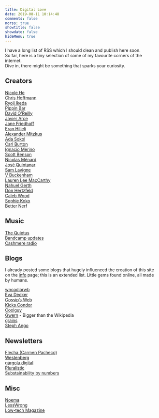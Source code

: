 ```yaml
---
title: Digital Love
date: 2019-08-11 10:14:48
comments: false
norss: true
showtitle: false
showdate: false
hideMenu: true
---
```


I have a long list of RSS which I should clean and publish here soon.  
So far, here is a tiny selection of some of my favourite corners of the internet.  
Dive in, there might be something that sparks your curiosity.  

## Creators

[Nicole He](https://nicole.pizza/)\
[Chris Hoffmann](https://uglystupidhonest.com/)\
[Ryoji Ikeda](https://www.ryojiikeda.com/)\
[Pippin Bar](https://pippinbarr.com/)\
[David O’Reilly](https://davidoreilly.com/)\
[Javier Arce](https://javier.computer/)\
[Jane Friedhoff](https://janefriedhoff.com/)\
[Eran Hilleli](https://eranhilleli.com/)\
[Alexander Mitzkus](https://zuggamasta.de/)\
[Ada Sokol](https://adasokol.com/)\
[Carl Burton](https://www.carlburton.io/)\
[Ignacio Merino](https://ignaciomerino.com/)\
[Scott Benson](https://www.bombsfall.com/)\
[Nicolas Ménard](https://www.nicolasmenard.com/)\
[José Quintanar](https://www.josequintanar.com/)\
[Sam Lavigne](https://lav.io/)\
[V Buckenham](https://v21.io/blog/)\
[Lauren Lee MacCarthy](https://lauren-mccarthy.com/Info)\
[Nahuel Gerth](https://nahuelgerth.de/)\
[Don Hertzfeld](https://www.youtube.com/user/t1i1b/videos)\
[Caleb Wood](https://www.kbibwod.com/)\
[Sophie Koko](https://www.instagram.com/sophiekoko/?hl=en)\
[Better Nerf](https://www.hbruvry.com/)

## Music

[The Quietus](https://thequietus.com/)\
[Bandcamp updates](https://daily.bandcamp.com/)\
[Cashmere radio](https://cashmereradio.com/)

## Blogs

I already posted some blogs that hugely influenced the creation of this site on the [info](/pages/info/) page; this is an extended list. Little gems found online, all made by humans.

[wnoadiarwb](https://wnoadiarwb.us/)\
[Eva Decker](https://eva.town/)\
[Gossip’s Web](https://gossipsweb.net/)\
[Kicks Condor](https://www.kickscondor.com/)\
[Coolguy](https://coolguy.website/introduction/)\
[Gwern](https://gwern.net/) - Bigger than the Wikipedia\
[grains](https://grains.cc/about/)\
[Steph Ango](https://stephango.com/)

## Newsletters

[Flecha (Carmen Pacheco)](https://carmenpacheco.es/flecha-archivo/)\
[Westenberg](https://joanwestenberg.com/)\
[gárgola digital](https://gargoladigital.substack.com/)\
[Pluralistic](https://pluralistic.net/)\
[Substainability by numbers](https://www.sustainabilitybynumbers.com/)

## Misc

[Noema](https://www.noemamag.com/)\
[LessWrong](https://www.lesswrong.com/)\
[Low-tech Magazine](https://solar.lowtechmagazine.com/posts/)
